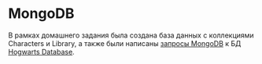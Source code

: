 # MongoDB

В рамках домашнего задания была создана база данных с коллекциями Characters и Library, а также были написаны <a href="https://docs.google.com/document/d/1caRYYgQTwxyNfoFGcWeOrQa0128x-RYk/edit?usp=sharing&ouid=104501449765287567662&rtpof=true&sd=true">запросы MongoDB</a> к БД <a href="https://drive.google.com/drive/u/3/folders/1MC0AttnmlAmugifFlX3hG6pssYZDqpPB ">Hogwarts Database</a>.